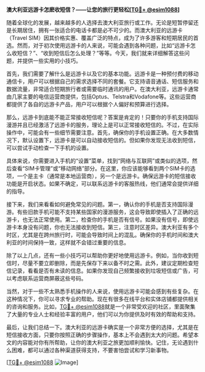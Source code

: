 **澳大利亚远游卡怎麽收短信？——让您的旅行更轻松[[TG💪+ @esim1088](https://t.me/s/esim1088)]**

随着全球化的发展，越来越多的人选择去澳大利亚旅行或工作。无论是短暂停留还是长期居住，拥有一张适合的电话卡都是必不可少的。而澳大利亚的远游卡（Travel SIM）因其价格实惠、覆盖广泛的特点，成为了许多游客和短期居民的首选。然而，对于初次使用远游卡的人来说，可能会遇到各种问题，比如“远游卡怎么收短信？”、“收到短信后怎么处理？”等等。今天，我们就来详细解答这些问题，并提供一些实用的小技巧。

首先，我们需要了解什么是远游卡以及它的基本功能。远游卡是一种预付费的移动通信卡，用户可以根据自己的需求选择不同的套餐。它支持语音通话、短信服务和数据流量，非常适合短期旅行者或需要临时通讯的用户。在澳大利亚，远游卡通常由几家主要的电信运营商提供，包括Optus、Telstra和Vodafone等。这些运营商都提供了各自的远游卡产品，用户可以根据个人偏好和预算进行选择。

那么，远游卡到底能不能正常接收短信呢？答案是肯定的！只要你的手机支持国际漫游并且已经激活了远游卡的服务，理论上是可以正常接收短信的。不过，在实际操作中，可能会有一些细节需要注意。首先，确保你的手机设置正确。在大多数情况下，默认设置下，远游卡是可以自动接收短信的。但如果你发现无法收到短信，可以尝试手动检查一下手机的设置。

具体来说，你需要进入手机的“设置”菜单，找到“网络与互联网”或类似的选项，然后查看“SIM卡管理”或“移动网络”部分。在这里，你应该能够看到两个SIM卡的选项，一个是主卡（通常是本地运营商），另一个是远游卡。确保远游卡的短信接收功能是开启状态。如果不确定，可以联系远游卡的客服热线，他们通常会提供详细的指导。

接下来，我们来看看如何避免常见的问题。第一，确认你的手机是否支持国际漫游。有些旧款手机可能不支持某些国家的漫游服务，这会导致即使插入了正确的远游卡，也无法正常使用。第二，检查你的手机是否有信号。如果没有信号，即使远游卡本身没有问题，你也无法接收到短信。第三，注意时区差异。澳大利亚有多个时区，尤其是在跨州旅行时，可能会导致时间上的混乱。确保你的手机时间和澳大利亚的时间保持一致，这样就不会错过重要的信息。

除了以上几点，还有一些小技巧可以帮助你更好地使用远游卡。例如，当你收到短信时，尽量不要立即删除，而是先保存下来以备不时之需。此外，建议定期检查短信记录，看看是否有未读的信息。如果你发现自己频繁接收到垃圾短信或广告，可以考虑联系运营商屏蔽这些号码。

当然，对于一些不太熟悉手机操作的人来说，使用远游卡可能会感到有些复杂。在这种情况下，你可以寻求专业的帮助。现在有很多在线平台和实体店铺都提供相关的咨询和服务。比如，[TG💪+ @esim1088](https://t.me/s/esim1088)就是一个非常受欢迎的社区，里面聚集了大量的专业人士和经验丰富的用户，他们可以为你提供及时有效的帮助和支持。

最后，让我们总结一下。澳大利亚的远游卡确实是一个非常方便的选择，尤其是在短信接收方面，只要你按照正确的步骤操作，基本上不会遇到太大的问题。希望本文的内容能对你有所帮助，让你的澳大利亚之旅更加顺利愉快。记住，无论遇到什么困难，都可以通过各种渠道获得支持，不要害怕尝试和学习新事物。

[[TG💪+ @esim1088](https://t.me/s/esim1088) ![Image](https://i.postimg.cc/4NQfJmqS/Snipaste-2025-05-13-00-14-12.png)]